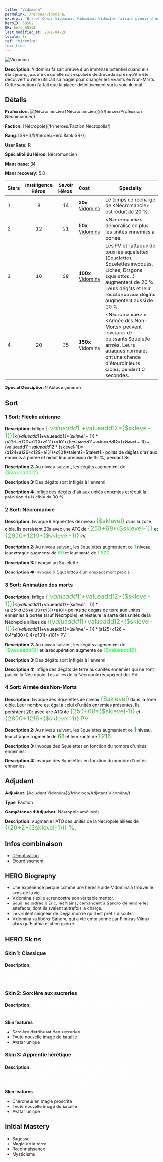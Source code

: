 ```yaml
---
title: "Vidomina"
permalink: /heroes/Vidomina/
excerpt: "Era of Chaos Vidomina. Vidomina. Vidomina faisait preuve d'un immense potentiel quand elle était jeune, jusqu'à ce qu'elle soit expulsée de Bracada après qu'il a été découvert qu'elle utilisait sa magie pour changer les vivants en Non-Morts. Cette sanction n'a fait que la placer définitivement sur la voie du mal."
heroID: 60502
QR: hero_60502
last_modified_at: 2021-04-28
locale: fr
ref: "Vidomina"
toc: true
---
```

  ![Vidomina](/images/h/h_Vidomina.jpg)

 **Description:** Vidomina faisait preuve d'un immense potentiel quand elle était jeune, jusqu'à ce qu'elle soit expulsée de Bracada après qu'il a été découvert qu'elle utilisait sa magie pour changer les vivants en Non-Morts. Cette sanction n'a fait que la placer définitivement sur la voie du mal.
## Détails
 **Profession:** ![Nécromancien](/images/h/h_prof_6.png)  [Nécromancien](/fr/heroes/Profession Necromancer/)

 **Faction:** [Nécropole](/fr/heroes/Faction Necropolis/)

 **Rang:** [SR+](/fr/heroes/Hero Rank SR+/)

 **User Rate:** R

 **Spécialité du Héros:** Nécromancien

 **Mana base:** 34

 **Mana recovery:** 5.0


  | Stars | Intelligence Héros  | Savoir Héros  | Cost |     Specialty     |
  |---------|:---------------:|:---------------:|:--|--------------------|
  |    1    | 8 | 14 | **30x** [Vidomina](/ItemsFR/her_372/) | Le temps de recharge de <Nécromancie> est réduit de 20 %. |
  |    2    | 12 | 21 | **50x** [Vidomina](/ItemsFR/her_372/) | <Nécromancie> démoralise en plus les unités ennemies à portée. |
  |    3    | 16 | 28 | **100x** [Vidomina](/ItemsFR/her_372/) | Les PV et l'attaque de tous les squelettes (Squelettes, Squelettes invoqués, Liches, Dragons squelettes...) augmentent de 20 %. Leurs dégâts et leur résistance aux dégâts augmentent aussi de 10 %. |
  |    4    | 20 | 35 | **150x** [Vidomina](/ItemsFR/her_372/) | <Nécromancie> et <Armée des Non-Morts> peuvent invoquer de puissants Squelette armés. Leurs attaques normales ont une chance d'étourdir leurs cibles, pendant 3 secondes. |

 **Special Desciption 1:** Astuce générale

## Sort
### 1 Sort: Flèche aérienne
 **Description:** Inflige <span style="color: #48b946;font-size:20px">{($valueadd11+$valueadd12*($sklevel-1))}</span><span style="color: black"><($valueadd11+$valueadd12*($sklevel-1))*($a124+$a126+$a129+$a131)+$a101+(($valueadd11+$valueadd12*($sklevel-1))+($valueadd11+$valueadd12*($sklevel-1))*($a124+$a126+$a129+$a131)+$a101)*$talent2+$talent1> points de dégâts d'air aux ennemis à portée et réduit leur précision de 30 %, pendant 8s.

 **Description 2:** Au niveau suivant, les dégâts augmentent de <span style="color: #00ff22;font-size:16px">{$valueadd12}</span><span style="color: black">.

 **Description 3:** Des dégâts sont infligés à l'ennemi.

 **Description 4:** Inflige des dégâts d'air aux unités ennemies et réduit la précision de la cible de 30 %.

### 2 Sort: Nécromancie
 **Description:** Invoque 9 Squelettes de niveau <span style="color: #48b946;font-size:20px">{$sklevel}</span><span style="color: black"> dans la zone cible. Ils persistent 20s avec une ATQ de <span style="color: #48b946;font-size:20px">{250+68*($sklevel-1)}</span><span style="color: black"> et <span style="color: #48b946;font-size:20px">{2800+1216*($sklevel-1)}</span><span style="color: black"> PV.

 **Description 2:** Au niveau suivant, les Squelettes augmentent de <span style="color: #00ff22;font-size:16px">1</span><span style="color: black"> niveau, leur attaque augmente de <span style="color: #00ff22;font-size:16px">60</span><span style="color: black"> et leur santé de <span style="color: #00ff22;font-size:16px">1 520</span><span style="color: black">.

 **Description 3:** Invoque un Squelette.

 **Description 4:** Invoque 9 Squelettes à un emplacement précis.

### 3 Sort: Animation des morts
 **Description:** Inflige <span style="color: #48b946;font-size:20px">{($valueadd11+$valueadd12*($sklevel-1))}</span><span style="color: black"><($valueadd11+$valueadd12*($sklevel-1))*($a125+$a126+$a130+$a131)+$a101> points de dégâts de terre aux unités ennemies à portée (sauf Nécropole), et restaure la santé des unités de la Nécropole alliées de <span style="color: #48b946;font-size:20px">{($valueadd11+$valueadd12*($sklevel-1))}</span><span style="color: black"><($valueadd11+$valueadd12*($sklevel-1))*($a125+$a126+0.4*$a130+0.4*$a131)+$a101> PV.

 **Description 2:** Au niveau suivant, les dégâts augmentent de <span style="color: #00ff22;font-size:16px">{$valueadd12}</span><span style="color: black"> et la récupération augmente de <span style="color: #00ff22;font-size:16px">{$valueadd12}</span><span style="color: black">.

 **Description 3:** Des dégâts sont infligés à l'ennemi.

 **Description 4:** Inflige des dégâts de terre aux unités ennemies qui ne sont pas de la Nécropole. Les alliés de la Nécropole récupèrent des PV.

### 4 Sort: Armée des Non-Morts
 **Description:** Invoque des Squelettes de niveau <span style="color: #48b946;font-size:20px">{$sklevel}</span><span style="color: black"> dans la zone cible. Leur nombre est égal à celui d'unités ennemies présentes. Ils persistent 20s avec une ATQ de <span style="color: #48b946;font-size:20px">{250+68*($sklevel-1)}</span><span style="color: black"> et <span style="color: #48b946;font-size:20px">{2800+1216*($sklevel-1)} PV.</span><span style="color: black">

 **Description 2:** Au niveau suivant, les Squelettes augmentent de <span style="color: #1ca216;font-size:18px">1</span><span style="color: black"> niveau, leur attaque augmente de <span style="color: #1ca216;font-size:18px">68</span><span style="color: black"> et leur santé de <span style="color: #1ca216;font-size:18px">1 216</span><span style="color: black">.

 **Description 3:** Invoque des Squelettes en fonction du nombre d'unités ennemies.

 **Description 4:** Invoque des Squelettes en fonction du nombre d'unités ennemies.


## Adjudant

 **Adjudant:**  [Adjudant Vidomina](/fr/heroes/Adjutant Vidomina/) 

 **Type:**  Faction 

 **Compétence d'Adjudant:**  Nécropole améliorée 

 **Description:** Augmente l'ATQ des unités de la Nécropole alliées de <span style="color: #48b946;font-size:20px">{(20+2*($sklevel-1))} %</span><span style="color: black">.

## Infos combinaison

* [Démotivation](/fr/combination/Démotivation/) 
* [Étourdissement](/fr/combination/Étourdissement/) 

## HERO Biography
   - Une expérience perçue comme une hérésie aide Vidomina à trouver le sens de la vie.
   - Vidomina s'exile et rencontre son véritable mentor.
   - Sous les ordres d'Eric, les Nains, demandent à Sandro de rendre les artefacts, dont ils avaient autrefois la charge.
   - Le virulent seigneur de Deyja montre qu'il est prêt à discuter.
   - Vidomina va libérer Sandro, qui a été emprisonné par Finneas Vilmar alors qu'Erathia était en guerre.

## HERO Skins
### Skin 1: **Classique**

 **Description:** <span style="color: #ffffff;font-size:20px">La mort est comme un corps céleste, elle attire vers elle des marées d'os qui peuvent tout engloutir ! </span>


### Skin 2: **Sorcière aux sucreries**

 **Description:** <span style="color: #ffffff;font-size:20px">Les âmes pures sont toujours attirées par les fêtes et les sucreries.</span>

 **Skin features:** 

   - Sorcière distribuant des sucreries
   - Toute nouvelle image de bataille
   - Avatar unique

### Skin 3: **Apprentie hérétique**

 **Description:** <span style="color: #ffffff;font-size:20px">La plupart ne voient que l'horreur et le chaos de la mort. Je vais au-delà et parviens à apercevoir la vérité de l'éternité.</span>

 **Skin features:** 

   - Chercheur en magie proscrite
   - Toute nouvelle image de bataille
   - Avatar unique


## Initial Mastery
   - Sagesse
   - Magie de la terre
   - Reconnaissance
   - Mysticisme
